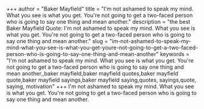 +++
author = "Baker Mayfield"
title = "I'm not ashamed to speak my mind. What you see is what you get. You're not going to get a two-faced person who is going to say one thing and mean another."
description = "the best Baker Mayfield Quote: I'm not ashamed to speak my mind. What you see is what you get. You're not going to get a two-faced person who is going to say one thing and mean another."
slug = "im-not-ashamed-to-speak-my-mind-what-you-see-is-what-you-get-youre-not-going-to-get-a-two-faced-person-who-is-going-to-say-one-thing-and-mean-another"
keywords = "I'm not ashamed to speak my mind. What you see is what you get. You're not going to get a two-faced person who is going to say one thing and mean another.,baker mayfield,baker mayfield quotes,baker mayfield quote,baker mayfield sayings,baker mayfield saying,quotes, sayings,quote, saying, motivation"
+++
I'm not ashamed to speak my mind. What you see is what you get. You're not going to get a two-faced person who is going to say one thing and mean another.
